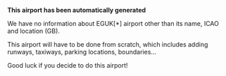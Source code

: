 **This airport has been automatically generated**

We have no information about EGUK[*] airport other than its name, ICAO and location (GB).

This airport will have to be done from scratch, which includes adding runways, taxiways, parking locations, boundaries...

Good luck if you decide to do this airport!